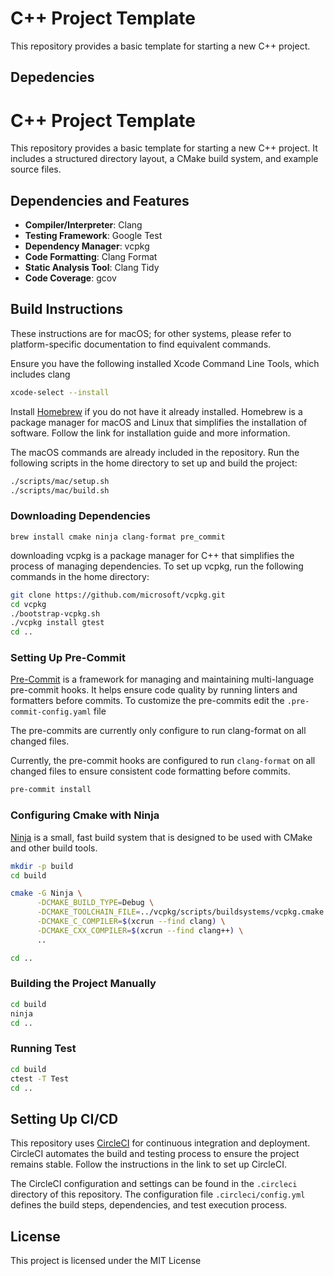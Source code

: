 # C++ Project Template 

This repository provides a basic template for starting a new C++ project. 

## Depedencies 

# C++ Project Template

This repository provides a basic template for starting a new C++ project. It includes a structured directory layout, a CMake build system, and example source files.


## Dependencies and Features

- **Compiler/Interpreter**: Clang
- **Testing Framework**: Google Test
- **Dependency Manager**: vcpkg
- **Code Formatting**: Clang Format
- **Static Analysis Tool**: Clang Tidy
- **Code Coverage**: gcov

## Build Instructions 

These instructions are for macOS; for other systems, please refer to platform-specific documentation to find equivalent commands. 

Ensure you have the following installed Xcode Command Line Tools, which includes clang
```sh
xcode-select --install
```

Install [Homebrew](https://docs.brew.sh/Installation) if you do not have it already installed. Homebrew is a package manager for macOS and Linux that simplifies the installation of software. Follow the link for installation guide and more information. 

The macOS commands are already included in the repository. Run the following scripts in the home directory to set up and build the project:

```sh
./scripts/mac/setup.sh
./scripts/mac/build.sh
```


### Downloading Dependencies

```
brew install cmake ninja clang-format pre_commit
```

downloading vcpkg is a package manager for C++ that simplifies the process of managing dependencies. To set up vcpkg, run the following commands in the home directory:


```sh
git clone https://github.com/microsoft/vcpkg.git
cd vcpkg 
./bootstrap-vcpkg.sh
./vcpkg install gtest
cd ..
```

### Setting Up Pre-Commit 

[Pre-Commit](https://pre-commit.com/) is a framework for managing and maintaining multi-language pre-commit hooks. It helps ensure code quality by running linters and formatters before commits. To customize the pre-commits edit the `.pre-commit-config.yaml` file

The pre-commits are currently only configure to run clang-format on all changed files. 

Currently, the pre-commit hooks are configured to run `clang-format` on all changed files to ensure consistent code formatting before commits.

```sh
pre-commit install
```



### Configuring Cmake with Ninja 
[Ninja](https://ninja-build.org/) is a small, fast build system that is designed to be used with CMake and other build tools.

```sh
mkdir -p build
cd build

cmake -G Ninja \
      -DCMAKE_BUILD_TYPE=Debug \
      -DCMAKE_TOOLCHAIN_FILE=../vcpkg/scripts/buildsystems/vcpkg.cmake \
      -DCMAKE_C_COMPILER=$(xcrun --find clang) \
      -DCMAKE_CXX_COMPILER=$(xcrun --find clang++) \
      .. 

cd ..
```

### Building the Project Manually


```sh
cd build
ninja
cd ..
```

### Running Test 
```sh
cd build 
ctest -T Test
cd .. 
```


## Setting Up CI/CD

This repository uses [CircleCI](https://circleci.com/) for continuous integration and deployment. CircleCI automates the build and testing process to ensure the project remains stable. Follow the instructions in the link to set up CircleCI.

The CircleCI configuration and settings can be found in the `.circleci` directory of this repository. The configuration file `.circleci/config.yml` defines the build steps, dependencies, and test execution process. 


## License

This project is licensed under the MIT License 


  


